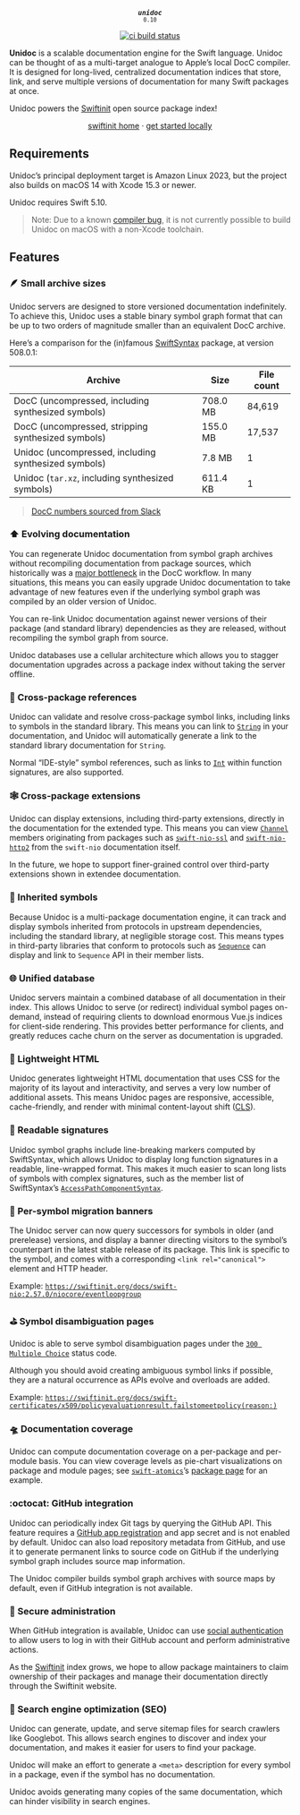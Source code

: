 <div align="center">

<strong><em><code>unidoc</code></em></strong><br><small><code>0.10</code></small>

[![ci build status](https://github.com/tayloraswift/swift-unidoc/actions/workflows/ci.yml/badge.svg)](https://github.com/tayloraswift/swift-unidoc/actions/workflows/ci.yml)

</div>

**Unidoc** is a scalable documentation engine for the Swift language. Unidoc can be thought of as a multi-target analogue to Apple’s local DocC compiler. It is designed for long-lived, centralized documentation indices that store, link, and serve multiple versions of documentation for many Swift packages at once.

Unidoc powers the [Swiftinit](https://swiftinit.org) open source package index!

<div align="center">

[swiftinit home](https://swiftinit.org/) · [get started locally](https://swiftinit.org/docs/swift-unidoc/guides/quickstart)

</div>


## Requirements

Unidoc’s principal deployment target is Amazon Linux 2023, but the project also builds on macOS 14 with Xcode 15.3 or newer.

Unidoc requires Swift 5.10.

>   Note:
    Due to a known [compiler bug](https://github.com/apple/swift/issues/71606), it is not currently possible to build Unidoc on macOS with a non-Xcode toolchain.


## Features

### 🪶 Small archive sizes

Unidoc servers are designed to store versioned documentation indefinitely. To achieve this, Unidoc uses a stable binary symbol graph format that can be up to two orders of magnitude smaller than an equivalent DocC archive.

Here’s a comparison for the (in)famous [SwiftSyntax](https://github.com/apple/swift-syntax) package, at version 508.0.1:

| Archive | Size | File count |
| --- | --- | --- |
| DocC (uncompressed, including synthesized symbols) | 708.0 MB | 84,619 |
| DocC (uncompressed, stripping synthesized symbols) | 155.0 MB | 17,537 |
| Unidoc (uncompressed, including synthesized symbols) | 7.8 MB | 1 |
| Unidoc (`tar.xz`, including synthesized symbols) | 611.4 KB | 1 |

> [DocC numbers sourced from Slack](https://swift-open-source.slack.com/archives/C04PCMXMBD0/p1694154083683579?thread_ts=1694101493.046719&cid=C04PCMXMBD0)


### ⬆️ Evolving documentation

You can regenerate Unidoc documentation from symbol graph archives without recompiling documentation from package sources, which historically was a [major bottleneck](https://forums.swift.org/t/navigating-html-docs-vs-generated-interfaces/67115/7) in the DocC workflow. In many situations, this means you can easily upgrade Unidoc documentation to take advantage of new features even if the underlying symbol graph was compiled by an older version of Unidoc.

You can re-link Unidoc documentation against newer versions of their package (and standard library) dependencies as they are released, without recompiling the symbol graph from source.

Unidoc databases use a cellular architecture which allows you to stagger documentation upgrades across a package index without taking the server offline.


### 🔗 Cross-package references

Unidoc can validate and resolve cross-package symbol links, including links to symbols in the standard library. This means you can link to [`String`](https://swiftinit.org/docs/swift/swift/string) in your documentation, and Unidoc will automatically generate a link to the standard library documentation for `String`.

Normal “IDE-style” symbol references, such as links to [`Int`](https://swiftinit.org/docs/swift/swift/int) within function signatures, are also supported.


### 🕸 Cross-package extensions

Unidoc can display extensions, including third-party extensions, directly in the documentation for the extended type. This means you can view [`Channel`](https://swiftinit.org/docs/swift-nio/niocore/channel) members originating from packages such as [`swift-nio-ssl`](https://github.com/apple/swift-nio-ssl) and [`swift-nio-http2`](https://github.com/apple/swift-nio-http2) from the `swift-nio` documentation itself.

In the future, we hope to support finer-grained control over third-party extensions shown in extendee documentation.


### 💞 Inherited symbols

Because Unidoc is a multi-package documentation engine, it can track and display symbols inherited from protocols in upstream dependencies, including the standard library, at negligible storage cost. This means types in third-party libraries that conform to protocols such as [`Sequence`](https://swiftinit.org/docs/swift/swift/sequence) can display and link to `Sequence` API in their member lists.


### 🌐 Unified database

Unidoc servers maintain a combined database of all documentation in their index. This allows Unidoc to serve (or redirect) individual symbol pages on-demand, instead of requiring clients to download enormous Vue.js indices for client-side rendering. This provides better performance for clients, and greatly reduces cache churn on the server as documentation is upgraded.


### 🔋 Lightweight HTML

Unidoc generates lightweight HTML documentation that uses CSS for the majority of its layout and interactivity, and serves a very low number of additional assets. This means Unidoc pages are responsive, accessible, cache-friendly, and render with minimal content-layout shift ([CLS](https://web.dev/cls/)).


### 📜 Readable signatures

Unidoc symbol graphs include line-breaking markers computed by SwiftSyntax, which allows Unidoc to display long function signatures in a readable, line-wrapped format. This makes it much easier to scan long lists of symbols with complex signatures, such as the member list of SwiftSyntax’s [`AccessPathComponentSyntax`](https://swiftinit.org/docs/swift-syntax/swiftsyntax/accesspathcomponentsyntax).


### 🚠 Per-symbol migration banners

The Unidoc server can now query successors for symbols in older (and prerelease) versions, and display a banner directing visitors to the symbol’s counterpart in the latest stable release of its package. This link is specific to the symbol, and comes with a corresponding `<link rel="canonical">` element and HTTP header.

Example: [`https://swiftinit.org/docs/swift-nio:2.57.0/niocore/eventloopgroup`](https://swiftinit.org/docs/swift-nio:2.57.0/niocore/eventloopgroup)


### ️⛳️ Symbol disambiguation pages

Unidoc is able to serve symbol disambiguation pages under the [`300 Multiple Choice`](https://developer.mozilla.org/en-US/docs/Web/HTTP/Status/300) status code.

Although you should avoid creating ambiguous symbol links if possible, they are a natural occurrence as APIs evolve and overloads are added.

Example: [`https://swiftinit.org/docs/swift-certificates/x509/policyevaluationresult.failstomeetpolicy(reason:)`](https://swiftinit.org/docs/swift-certificates/x509/policyevaluationresult.failstomeetpolicy(reason:))


### 🛸 Documentation coverage

Unidoc can compute documentation coverage on a per-package and per-module basis. You can view coverage levels as pie-chart visualizations on package and module pages; see [`swift-atomics`](https://github.com/apple/swift-atomics)’s [package page](https://swiftinit.org/docs/swift-atomics) for an example.


### :octocat: GitHub integration

Unidoc can periodically index Git tags by querying the GitHub API. This feature requires a [GitHub app registration](https://docs.github.com/en/apps/oauth-apps/building-oauth-apps/differences-between-github-apps-and-oauth-apps) and app secret and is not enabled by default. Unidoc can also load repository metadata from GitHub, and use it to generate permanent links to source code on GitHub if the underlying symbol graph includes source map information.

The Unidoc compiler builds symbol graph archives with source maps by default, even if GitHub integration is not available.


### 🔐 Secure administration

When GitHub integration is available, Unidoc can use [social authentication](https://en.wikipedia.org/wiki/Social_login) to allow users to log in with their GitHub account and perform administrative actions.

As the [Swiftinit](https://swiftinit.org) index grows, we hope to allow package maintainers to claim ownership of their packages and manage their documentation directly through the Swiftinit website.


### 🔎 Search engine optimization (SEO)

Unidoc can generate, update, and serve sitemap files for search crawlers like Googlebot. This allows search engines to discover and index your documentation, and makes it easier for users to find your package.

Unidoc will make an effort to generate a `<meta>` description for every symbol in a package, even if the symbol has no documentation.

Unidoc avoids generating many copies of the same documentation, which can hinder visibility in search engines.

